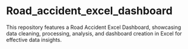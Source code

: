 # Road_accident_excel_dashboard
This repository features a Road Accident Excel Dashboard, showcasing data cleaning, processing, analysis, and dashboard creation in Excel for effective data insights.
